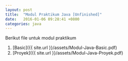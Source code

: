 ```yaml
---
layout: post
title:  "Modul Praktikum Java [Unfinished]"
date:   2016-01-06 09:28:41 +0800
categories: java
---
```

Berikut file untuk modul praktikum
1. [Basic]({{ site.url }}/assets/Modul-Java-Basic.pdf) 
2. [Proyek]({{ site.url }}/assets/Modul-Java-Proyek.pdf) 